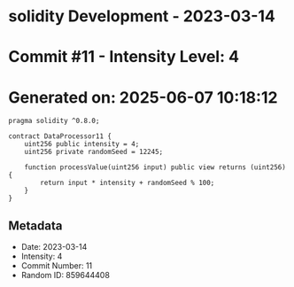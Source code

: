 ﻿# solidity Development - 2023-03-14
# Commit #11 - Intensity Level: 4
# Generated on: 2025-06-07 10:18:12
```solidity
pragma solidity ^0.8.0;

contract DataProcessor11 {
    uint256 public intensity = 4;
    uint256 private randomSeed = 12245;

    function processValue(uint256 input) public view returns (uint256) {
        return input * intensity + randomSeed % 100;
    }
}
```
## Metadata
- Date: 2023-03-14
- Intensity: 4
- Commit Number: 11
- Random ID: 859644408
